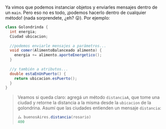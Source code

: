 Ya vimos que podemos instanciar objetos y enviarles mensajes dentro de un `main`. Pero eso no es todo, ¡podemos hacerlo dentro de cualquier método! (nada sorprendete, ¿eh? :stuck_out_tongue:). Por ejemplo:


```java
class Golondrinda {
  int energia;
  Ciudad ubicacion;
  
  //podemos enviarle mensajes a parámetros...
  void comer(AlimentoBalanceado alimento) {
    energia += alimento.aporteEnergetico();
  }
  
  //y también a atributos...
  double estaEnUnPuerto() {
    return ubicacion.esPuerto();
  }
}
```

> Veamos si queda claro: agregá un método `distanciaA`, que tome una ciudad y retorne la distancia a la misma desde la `ubicacion` de la golondrina. Asumí que las ciudades entienden un mensaje `distancia`: 
> 
> ```java
> ム buenosAires.distancia(rosario)  
> 400
> ```
